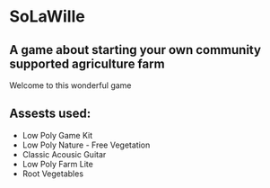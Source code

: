 # SoLaWille
## A game about starting your own community supported agriculture farm
Welcome to this wonderful game

## Assests used:
 - Low Poly Game Kit
 - Low Poly Nature - Free Vegetation
 - Classic Acousic Guitar
 - Low Poly Farm Lite
 - Root Vegetables
